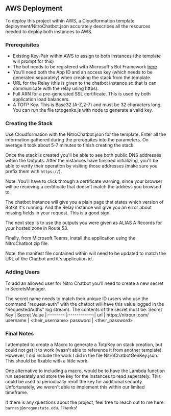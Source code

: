 ## AWS Deployment

To deploy this project within AWS, a Cloudformation template deployment/NitroChatbot.json accurately describes all the resources needed to deploy both instances to AWS.

### Prerequisites

- Existing Key-Pair within AWS to assign to both instances (the template will prompt for this)
- The bot needs to be registered with Microsoft's Bot Framework [here](https://dev.botframework.com/bots/new)
- You'll need both the App ID and an access key (which needs to be generated separately) when creating the stack from the template.
- URL for the Relay (this is given to the chatbot instance so that is can communicate with the relay using https).
- Full ARN for a pre-generated SSL certificate. This is used by both application load balancers.
- A TOTP Key. This is Base32 (A-Z,2-7) and must be 32 characters long. You can run the file totpgenks.js with node to generate a valid key.

### Creating the Stack

Use Cloudformation with the NitroChatbot.json for the template. Enter all the information gathered during the prerequites into the parameters. On average it took about 5-7 minutes to finish creating the stack.

Once the stack is created you'll be able to see both public DNS addresses within the Outputs. After the instances have finished initializing, you'll be able to verify their operation by visiting those addresses (make sure you prefix them with `https://`).

Note: You'll have to click through a certificate warning, since your browser will be recieving a certificate that doesn't match the address you browsed to.

The chatbot instance will give you a plain page that states which version of Botkit it's running. And the Relay instance will give you an error about missing fields in your request. This is a good sign.

The next step is to use the outputs you were given as ALIAS A Records for your hosted zone in Route 53.

Finally, from Microsoft Teams, install the application using the NitroChatbot.zip file.

Note: the manifest file contained within will need to be updated to match the URL of the Chatbot and it's application id.

### Adding Users

To add an allowed user for Nitro Chatbot you'll need to create a new secret in SecretsManager.

The secret name needs to match their unique ID (users who use the command "request-auth" with the chatbot will have this value logged in the "RequestedAuths" log stream).
The contents of the secret must be:
Secret Key | Secret Value
|:--------:|:------------:|
url | https://<i></i>nitrourl.com/
username | <their_username>
password | <their_password>

### Final Notes

I attempted to create a Macro to generate a TotpKey on stack creation, but could not get it to work (wasn't able to reference it from another template). However, I did include the work I did in the file NitroChatbotGenKey.json. This should be fixable with a little work.

One alternative to including a macro, would be to have the Lambda function run seperately and store the key for the instances to read seperately. This could be used to periodically reroll the key for additional security. Unfortunately, we weren't able to implement this within our limited timeframe.

If there is any questions about the project, feel free to reach out to me here: `barnesj@oregonstate.edu`. Thanks!
